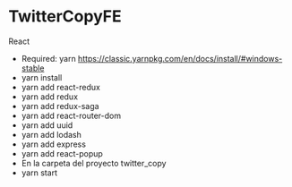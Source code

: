 # TwitterCopyFE
 React
* Required: yarn https://classic.yarnpkg.com/en/docs/install/#windows-stable
* yarn install
* yarn add react-redux
* yarn add redux
* yarn add redux-saga
* yarn add react-router-dom
* yarn add uuid
* yarn add lodash
* yarn add express
* yarn add react-popup
* En la carpeta del proyecto twitter_copy
* yarn start 
